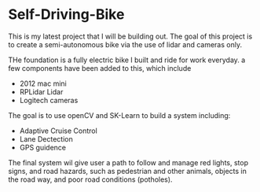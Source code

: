 # Self-Driving-Bike

This is my latest project that I will be building out. The goal of this project is to create a semi-autonomous bike via the use of lidar and cameras only.

THe foundation is a fully electric bike I built and ride for work everyday. a few components have been added to this, which include
- 2012 mac mini
- RPLidar Lidar
- Logitech cameras

The goal is to use openCV and SK-Learn to build a system including:
- Adaptive Cruise Control
- Lane Dectection
- GPS guidence

The final system wil give user a path to follow and manage red lights, stop signs, and road hazards, such as pedestrian and other animals, objects in the road way, and poor road conditions (potholes).
